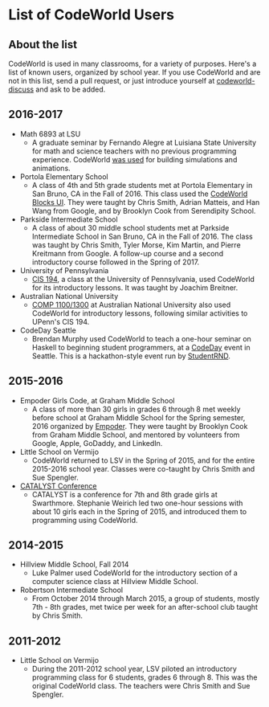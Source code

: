 # List of CodeWorld Users

## About the list

CodeWorld is used in many classrooms, for a variety of purposes.  Here's a list of known users, organized by school year.  If you use CodeWorld and are not in this list, send a pull request, or just introduce yourself at [codeworld-discuss](https://groups.google.com/forum/#!forum/codeworld-discuss) and ask to be added.

## 2016-2017

* Math 6893 at LSU
  * A graduate seminar by Fernando Alegre at Luisiana State University for math and science teachers with no previous programming experience.  CodeWorld [was used](http://magnet.phys.lsu.edu/code/6893/) for building simulations and animations.
* Portola Elementary School
  * A class of 4th and 5th grade students met at Portola Elementary in San Bruno, CA in the Fall of 2016.  This class used the [CodeWorld Blocks UI](http://code.world/blocks).  They were taught by Chris Smith, Adrian Matteis, and Han Wang from Google, and by Brooklyn Cook from Serendipity School.
* Parkside Intermediate School
  * A class of about 30 middle school students met at Parkside Intermediate School in San Bruno, CA in the Fall of 2016.  The class was taught by Chris Smith, Tyler Morse, Kim Martin, and Pierre Kreitmann from Google.  A follow-up course and a second introductory course followed in the Spring of 2017.
* University of Pennsylvania
  * [CIS 194](http://www.seas.upenn.edu/~cis194/fall16/index.html), a class at the University of Pennsylvania, used CodeWorld for its introductory lessons.  It was taught by Joachim Breitner.
* Australian National University
  * [COMP 1100/1300](https://cs.anu.edu.au/courses/comp1100/) at Australian National University also used CodeWorld for introductory lessons, following similar activities to UPenn's CIS 194.
* CodeDay Seattle
  * Brendan Murphy used CodeWorld to teach a one-hour seminar on Haskell to beginning student programmers, at a [CodeDay](https://codeday.org/) event in Seattle.  This is a hackathon-style event run by [StudentRND](https://srnd.org/).

## 2015-2016

* Empoder Girls Code, at Graham Middle School
  * A class of more than 30 girls in grades 6 through 8 met weekly before school at Graham Middle School for the Spring semester, 2016 organized by [Empoder](http://www.empoder.org).  They were taught by Brooklyn Cook from Graham Middle School, and mentored by volunteers from Google, Apple, GoDaddy, and LinkedIn.
* Little School on Vermijo
  * CodeWorld returned to LSV in the Spring of 2015, and for the entire 2015-2016 school year.  Classes were co-taught by Chris Smith and Sue Spengler.
* [CATALYST Conference](http://www.sccs.swarthmore.edu/org/catalyst/)
  * CATALYST is a conference for 7th and 8th grade girls at Swarthmore.  Stephanie Weirich led two one-hour sessions with about 10 girls each in the Spring of 2015, and introduced them to programming using CodeWorld.

## 2014-2015

* Hillview Middle School, Fall 2014
  * Luke Palmer used CodeWorld for the introductory section of a computer science class at Hillview Middle School.
* Robertson Intermediate School
  * From October 2014 through March 2015, a group of students, mostly 7th - 8th grades, met twice per week for an after-school club taught by Chris Smith.

## 2011-2012

* Little School on Vermijo
  * During the 2011-2012 school year, LSV piloted an introductory programming class for 6 students, grades 6 through 8.  This was the original CodeWorld class.  The teachers were Chris Smith and Sue Spengler.
